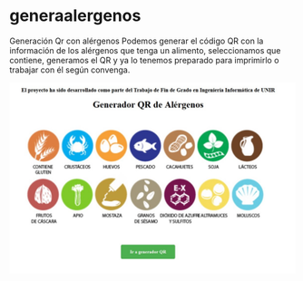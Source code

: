 # generaalergenos
Generación Qr con alérgenos
Podemos generar el código QR con la información de los alérgenos que tenga un alimento, seleccionamos que contiene, generamos el QR y ya lo tenemos preparado para imprimirlo o trabajar con él según convenga.

![foto de cabecera](https://github.com/jvaronro/generaalergenos/blob/main/imagengit/inicio.jpg)

